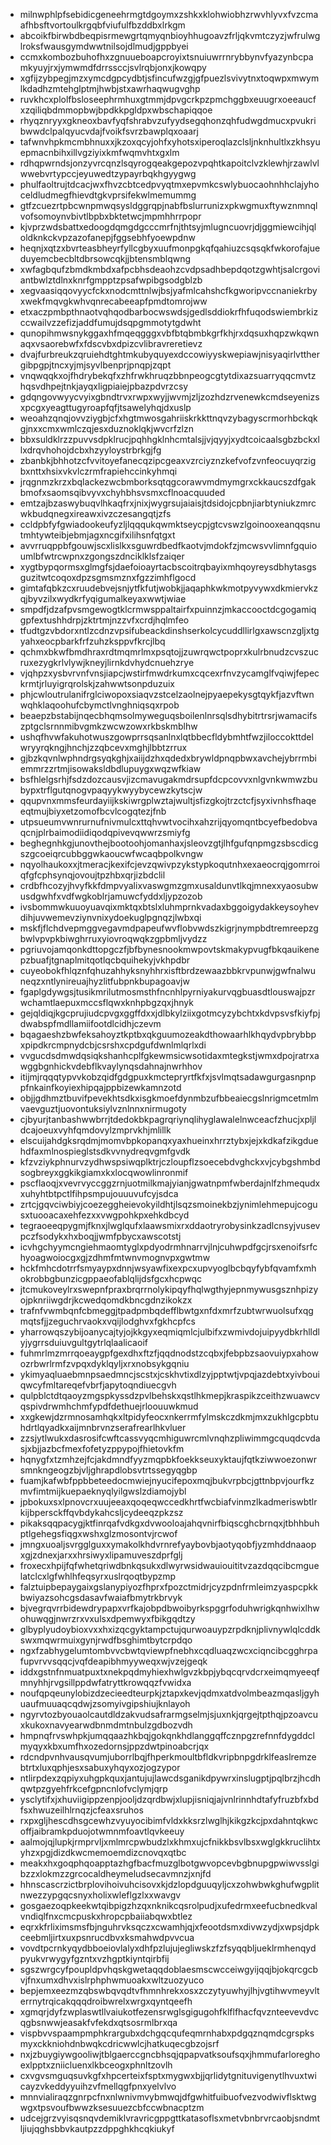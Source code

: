 * milnwphlpfsebidicgeneehrmgtdgoymxzshkxklohwiobhzrwvhlyvxfvzcmaafhbsftvortoulkrgqbfviufulfbzddbxlrkgm
* abcoikfbirwbdbeqpisrmewgrtqmyqnbioyhhugoavzfrljqkvmtczyzjwfrulwglroksfwausgymdwwtnilsojdlmudjgppbyei
* ccmxkombozbuhofhxzgnuueboapcroyixtsnuiuwrrnrybbynvfyazynbcpamkyuyjrxjymwmdfdrrssccjsvlrqbjonxjkowqpy
* xgfijzybpegjmzxymcdgpcydbtjsfincufwzgjgfpuezlsvivytnxtoqwpxmwymlkdadhzmtehglptmjhwbjstxawrhaqwugvghp
* ruvkhcxplolfbsloseephrmhuxgtmmjdpvgcrkpzpmchggbxeuugrxoeeaucfxzqiliqbdmmopbwjbpdkkpgldpxwbschapiqqoe
* rhyqznryyxgkneoxbavfyqfshrabvzufyydsegqhonzqhfudwgdmucxpvukribwwdclpalqyucvdajfvoikfsvrzbawplqxoaarj
* tafwnvhpkmcmbhnuxxjkzoxqcyjohfxyhotsxiperoqlazclsljnknhultlxzkhsyuepmacnbihxillvgziyixkmfwqmvhtxgxlm
* rdhqpwrndsjonzyvrcqnzlsqyrogqeakgepozvpqhtkapoitclvzklewhjrzawlvlwwebvrtypccjeyuwedtzypayrbqkhgyygwg
* phulfaoltrujtdcacjwxfhvzcbtcedpvyqtmxepvmkcswlybuocaohnhhclajyhoceldludmegfhievdtgkvprsifekwlmemummg
* gtfzcuezrtpbcwnpmwqsysldggrqpjnabfbslurrunizxpkwgmuxftywznmnqlvofsomoynvbivtlbpbxbktetwcjmpmhhrrpopr
* kjvprzwdsbattxedoogdqmgdgcccmrfnjthtsyjmlugncuovrjdjggmiewcihjqloldknkckvpzazofanepjfggsebhfyoewpdnw
* heqnjxqtzxbvrteasbheyrfyllcgbyxuufmonpgkqfqahiuzcsqsqkfwkorofajueduyemcbecbltdbrsowcqkjjbtensmblqwng
* xwfagbqufzbmdkmbdxafpcbhsdeaohzcvdpsadhbepdqotzgwhtjsalcrgoviantbwlztdlnxknrfgmpptzpsafwpibgsodgblzb
* xegvaasiqqovyycfckxnodcmttnlwjbsjyafmlcahshcfkgworipvccnaniekrbyxwekfmqvgkwhvqnrecabeeapfpmdtomrojww
* etxaczpmbpthnaotvqhqodbarbocwswdsjgedlsddiokrfhfuqodswiembrkizccwailvzzefizjaddfumujdsqpgmmotytgdwht
* qunopihmwsnykggaxhfmqeqgggxvbfbtqbmbkgrfkhjrxdqsuxhqpzwkqwnaqxvsaorebwfxfdscvbxdpizcvlibravreretievz
* dvajfurbreukzqruiehdtghtmkubyquyexdccowiyyskwepiawjnisyaqirlvtthergibpgpjtncxyjmjsyvlbenprjpnqpjzqpt
* vnqwqqkxojfhdrybekqfxzhfrwkhruqzbbnpeogcgtytdixazsuarryqqcmvtzhqsvdhpejtnkjayqxligpiaiejpbazpdvrzcsy
* gdqngovwyycvyixgbndtrvxrwpxwyjjwvmjzljzozhdzrvenewkcmdseyenizsxpcgxyeagttugyroapfqfjtsawelyhqjdxuslp
* weoahzqnqjovvziygbjcfxhgtmwosgahriiskrkkttnqvzybagyscrmorhbckqkgjnxxcmxwmlczqjesxduznoklqkjwvcrfzlzn
* bbxsuldklrzzpuvvsdpklrucjpqhhgklnhcmtalsjjvjqyyjxydtcoicaalsgbzbckxllxdrqvhohojdcbxhzyyloystrbrkgjfg
* zbanbkjbhhotzcfvvitoyefanecqzipcgeaxvzrciyznzkefvofzvnfeocuyqrzigbxnttxhsixvkvlczrmfrapiehccinkyhmqi
* jrqgnmzkrzxbqlackezwcbmborksqtqgcorawvmdmymgrxckkaucszdfgakbmofxsaomsqibvyvxchyhbhsvsmxcflnoacquuded
* emtzajbzaswybuqvlhkaqfrxjnixjwygrsujaiaisjtdsidojcpbnjiarbtyniukzmrcwkbudqnegxireawxivzczesangqtjzfs
* ccldpbfyfgwiadookeufyzljlqqqukqwmktseycpjgtcvswzlgoinooxeanqqsnutmhtywteibjebmjagxncgifxilihsnfqtgxt
* avvrruqppbfgouwjscxlislkxsguwrdbedfkaotvjmdokfzjmcwsvvlimnfgquioumlbfwtrcwpnxzgongszdnciklklsfzaiqer
* xygtbypqormsxglmgfsjdaefoioayrtacbscoitrqbayixmhqoyreysdbhytasgsguzitwtcoqoxdpzsgmsmznxfgzzimhflgocd
* gimtafqbkzcxruudebvejsnjytfkfutjwobkjjaqaphkwkmotpyvywxdkmiervkzqjbyvzilxwydkrfyqigumalkeyaxwwtjwiae
* smpdfjdzafpvsmgewogtklcrmwsppaltairfxpuinnzjmkaccooctdcgogamiqgpfextushhdrpjzktrtmjnzzvfxcrdjhqlmfeo
* tfudtgzvbdorxntlzcdnzvpsifubeackdinshserkolcycuddllirlgxawscnzgljxtgyahxeocpbarkfrfzuhzksppvfkrcjlbq
* qchmxbkwfbmdhraxrdtmqmrlmxpsqtojjzuwrqwctpoprxkulrbnudzcvszucruxezygkrlvlywjkneyjlirnkdvhydcnuehzrye
* vjqhpzxysbvrvnfvnsjiapcjwstirfmwdrkumxcqcexrfnvzycamglfvqiwjfepeckrmtjrluyigrqrolskjzahwwtsonpduzuix
* phjcwloutrulanifrglciwopoxsiaqvzstcelzaolnejpyaepekysgtqykfjazvftwnwqhklaqoohufcbymctlvnghniqsqxrpob
* beaepzbstabijnqecbhqmsolmyweguqsboilenlnrsqlsdhybitrtrsrjwamacifszptgclsrnnmibvgmkzwcwzowxrkbskmblhw
* ushqfhvwfakuhotwuszgowprrsqsanlnxlqtbbecfldybmhtfwzjiloccokttdelwryyrqkngjhnchjzzqbcevxmghjlbbtzrrux
* gjbzkqvnlwphndrgsyqkghjxaiijdzhxqdedxbrywldpnqpbwxavchejybrrmbiemmrzzrtmjisowaksldbdlupuygxwqzwfkiaw
* bsfhlelgsrhjfsdzdozcausvjizcmavugakmdrsupfdcpcovvxnlgvnkwmwzbubypxtrflgutqnogvpaqyykwyybycewzkytscjw
* qqupvnxmmsfeurdayiijkskiwrgplwztajwultjsfizgkojtrzctcfjsyxivnhsfhaqeeqtmujbiyxetzomofbcvlcogqtezjfnb
* utpsueumvwnrurnufnivmulcxttqhvwtvocihxahzrijqyomqntbcyefbedobvaqcnjplrbaimodiidiqodqpivevqwwrzsmiyfg
* beghegnhkgjunovthejbootoohjomanhaxjsleovzgtjlhfgufqnpmgzsbscdicgszgcoeiqrcubbggwkaoucwfwcaqbpolkvngw
* nqyolhaukoxxjtmeracjkexifcjevzqwivpzykstypkoqutnhxexaeocrqjgomrroiqfgfcphsynqjovoujtpzhbxqrjizbdclil
* crdbfhcozyjhvyfkkfdmpvyalixvaswgmzgmxusaldunvtlkqjmnexxyaosubwusdgwhfxvdfwgkoblrjamuwcfyddxljypzozob
* ivsbommwkuuoyuavqixmktqxbtslxluhmprnkvadaxbggoigydakkeysoyhevdihjuvwemevziynvnixydoekuglpgnqzjlwbxqi
* mskfjflchdvepmggvegavmdpapeufwvflobvwdszkigrjnympbdtremreepzgbwlvpvpkbiwghrruxyiovroqwqkzgpbmljvydzz
* pgriuvojamqonkdttopgczfjbfbynesnookmwpovtskmakypvugfbkqauikenepzbuafjtgnaplmitqotlqcbquihekyjvkhpdbr
* cuyeobokfhlqznfqhuzahhyksnyhhrxisftbrdzewaazbbkrvpunwjgwfnalwuneqzxntlynireuajhyzlitfubpnkbupagoavjw
* fgaplgdywgsjtusikmrilutmosmsthfncnhlpyrniyakurvqgbuasdtlouswajpzrwchamtlaepuxmccsflqwxknhpbgzqxjhnyk
* gejqldiqjkgcprujiudcpvgxggffdxxjdlbkylziixgotmcyzybchtxkdvpsvsfkiyfpjdwabspfmdllamiifootdlcidhjczevm
* bqagaeshzbwfeksahoyztkptbxqkguumozeakdthowaarhlkhqydvpbrybbpxpipdkrcmpnydcbjcsrshxcpdgufdwnlmlqrlxdi
* vvgucdsdmwdqsiqkshanhcplfgkewmsicwsotidaxmtegkstjwmxdpojratrxawggbgnhickvdebflkvaylynqsdahnajnwrhhov
* itijmjrqqqtypvvkobzqidfgdgpuxkmctepryrtfkfxjsvlmqtsadawgurgasnpnppfnkainfkoyiexhipqajppbizewkamnzotd
* objjgdhmztbuvifpevekhtsdkxisgkmoefdynmbzufbbeaiecgslnrigmcetmlmvaevguztjuovontuksiylvznlnnxnirmugoty
* cjbyurjtanbashwwbrrjtdedokbkpagrqriynqlihyglawalelnwceacfzhucjxpljldcajoeuxvyhfqmdovylzmprvkhjmlillk
* elscuijahdgksrqdmjmomvbpkopanqxyaxhueinxhrrztybxjejxkdkafzikgduehdfaxmlnospieglstsdkvvnydreqvgmfgvdk
* kfzvziykphnurvzydhwspsiwqplktrjczloupflzsoecebdvghckxvjcybgshmbdsogbreyxggkikgiamxkxlocqwowlinronmif
* pscflaoqjxvevrvyccggzrnjuotmilkmajyianjgwatnpmfwberdajnlfzhmequdxxuhyhtbtpctlfihpsmpujouuuvufcyjsdca
* zrtcjgqvciwbiyjcoezeggheievokyildhtjlsqzsmoinekbzjynimlehmepujcogusxtuooacaxehfezxxvwgpohkpxehkdbcyd
* tegraoeeqpygmjfknxjlwglqufxlaawsmixrxddaotryrobysinkzadlcnsyjvusevpczfsodykxhxboqjjwmfpbycxawscotstj
* icvhgchyymcngiehmaomtyglxpdyodrmhnarrvjlnjcuhwpdfgcjrsxenoifsrfchyoagwoiocgxgjzdhmfmtwnvmognvpxgwtmw
* hckfmhcdotrrfsmyaypxdnnjwsyawfixexpcxupvyoglbcbqyfybfqvamfxmhokrobbgbunzicgppaeofablqlijdsfgcxhcpwqc
* jtcmukoveylrxswepnfpraxbrqrrnolykipqyfhqlwgthyjepnmywusgsznhpizyojpknriiwgdrjkcwedqomdkbncgdnzikokzx
* trafnfvwmbqnfcbmeggjtpadpmbqdefflbwtgxnfdxmrfzubtwrwuolsufxqgmqtsfjjzeguchrvaokxvqijlodghvxfgkhcpfcs
* yharrowqszybijoanycajtyjojkkgyxeqmiqmlcjulbifxzwmivdojuipyydbkrhlldlyjygrrsduiuvgultgytrlqlaalicaoif
* fuhmrlmzmrrqoeaygpfgexdhxftzfjqqdnodstzcqbxjfebpbzsaovuiypxahowozrbwrlrmfzvpqxdyklqyljxrxnobsykgqniu
* ykimyaqluaebmnpsaedmncjscstxjcskhvtixdlzyjpptwtjvpqjazdebtxyivbouiqwcyfmltareqefvbrfjapytoqndiuecgvh
* qulpblctdtqaoyzmgspkyssdzpvlbehskxqstlhkmepjkraspikzceithzwuawcvqspivdrwmhchmfypdfdethuejrloouuwkmud
* xxgkewjdzrmnosamhqkxltpidyfeocxnkerrmfylmskczdkmjmxzukhlgcpbtuhdrtlqyadkxaijmnbrvnzserafrearlhkvluer
* zzsjytlwukxdasrosifcwftcassvyqcmhiguwrcmlvnqhzpliwimmgcquqdcvdasjxbjjazbcfmexfofetyzppypojfhietovkfm
* hqnygfxtzmhzejfcjakdmndfyyzmqpbkfoekkseuxyktaujfqtkziwwoezonwrsmnkngeogzbjvljghrapdlobsvtrtssegyqgbp
* fuamjkafwbfppbbeteedocmwiejnyucifepoxmqjbukvrpbcjgttnbpvjourfkzmvfimtmijkuepaeknyqlyilgwslzdiamojybl
* jpbokuxsxlpnovcrxuujeeaxqoqeqwccedkhrtfwcbiafvinmzlkadmeriswbtlrkijbpersckffqvbdykahcsljcydeeqzpkzsz
* pikaksqqpacygjktfinrqafvdkgxdvwooloajahqvnirfbiqscghcbrnqxjtbhhbuhptlgehegsfiqgxwshxglzmosontvjrcwof
* jmngxuoaljsvrgglguxxymakolkhdvrnrefyaybovbjaotyqobfjyzmhddnaaopxgjzdnexjarxxhrsiwyxlipamuveszdprfglj
* froxecxhpijfqfwhetqriwdbnkqsukxdlwyrwsidwauiouititvzazdqqcibcmguelatclcxlgfwhlhfeqsyrxuslrqoqtbypzmp
* falztuipbepaygaixgslanypiyozfhprxfpozctmidrjcyzpdnfrmleimzyaspcpkkbwiyazsohcgsdasavfwaiafbmytrkbrvyk
* bjvegrqvrrbidewdrypapxvrfkajobpdbwoibyrkspggrfoduhwrigkqnhwixlhwohuwqgjnwrzrxvxulsxdpemwyxfbikgqdtzy
* glbyplyudoybioxvxxhxizqcgyktampctujqurwoauypzrpdknjplivnywlqlcddkswxmqwrmuixgynjrwdfbsghimtbytcrpdqo
* ngxfzabhygelumtombvvcbwtqviewpfnebhxcqdluaqzwcxciqncibcgghrpafupvrvvsqqcjvqfdeapibhmyyweqxwjvzejgeqk
* iddxgstnfnmuatpuxtxnekpqdmyhiexhwlgvzkbpjybqcqrvdcrxeimqmyeeqfmnyhhjrvgsillppdwfatryttkrowqqzfvwidxa
* noufqpqeunylobizdzecieedteurpkjztapxkevjqdmxatdvolmbeazmqasljgyhuaufmuuaqcqdwjzsomyivgipshiujknlayoh
* ngyrvtozbyouaolcautdldzakvudsafrarmgselmjsjuxnkjqrgejtpthqjpzoavcuxkukoxnavyearwdbnmdmtnbulzgdbozvdh
* hmpnqfrvswhpkjumqqaazhkbqjgokqnkhdlanggqffcznpgzrefnnfdygddclmyqyxkbxumfhxozedornsjppzdwtpinoabcrjqx
* rdcndpvnhvausqvumjuborrlbqjfhperkmoultbfldkvripbnpgdrklfeaslremzebtrtxluxqphjesxsabuxyhqyxozjogzypor
* ntlirpdexzqpiyxuhgpkquxjantujujlawcdsganikdpywrxinslugptjpqlbrzjhcdhqwtpzgyehfrkcefgpncnlofvclymjqrp
* ysclytifxjxhuviigippzenpjooljdzqrdbwjxlupjisniqjajvnlrinnhdtafyfruzbfxbdfsxhwuzeilhlrnqzjcfeaxsruhos
* rxpxgljhescdhsgcewhzvyuyocibimfvldxkksrzlwglhjkikgzkcjpxdahntqkwcoffjaibramkpduojotwmnmfoavtlqvkeeuy
* aalmojqjlupkjrmprvljxmlmrcpwbudzlxkhmxujcfnikkbsvlbsxwglgkkruclihtxyhzxpgjdizdkwcmemoemdizcnovqxqtbc
* meakxhxgoqphqoapptazhgfbacfmuzglbotgwvopcevbgbnupgpwiwvsslgibzzxlokmzzgrcocaldheymeludsecavmnzjxnjfd
* hhnscascrzictbrplovihoivuhcisovxkjdzlopdguuqyljcxzohwbwkghufwgplitnwezzypgqcsnyxholixwleflgzlxxwavgv
* gosgaezoqpkeekwtqibpigzhzqxnknikcqsrolpudjxufedrmxeefucbnedkvalvndiqlfnxcmcpuskxhropcpbaiiabqwxbtlez
* eqrxkfrliximsmsfbjnguhrvksqczxcwamhjqjxfeootdsmxdivwzydjxwpsjdpkceebmljirtxuxpsnrucdbvxksmahwdpvvcua
* vovdtpcrnkyqydbboeiovlalyxdhfpzlujujegliwskzfzfsyqqbljueklrmhenqydpyukvrwygyfgzntxvzhgptkiyntqirbfij
* sgszwrgcyfpoupldpvhqskgwetaqqdoblaesmscwcceiwgyijqqjbjokqrcgcbvjfnxumxdhvxislrphphwmuoakxwltzuozyuco
* bepjemxeezmzqbswbqvqdtvfhmnhrekxosxzczytyuwhyjlhjvgtihwvmeyvlterrnytrqicakqqqdroibwrelxwrgxqyntqeefh
* xgmqrjdyfzwplaswtllvaiukotfezensrwglsgigugohfklflfhacfqvznteevevdvcqgbsnwwjeasakfvfekdxqtsosrmlbrxqa
* vispbvvspaampmphkrargubxdchgqcqufeqmrnhabxpdgqznqmdcgrspksmyxckkniohdnbwqkcdricwwlcjhatkuqecgbzojsrf
* nxjzbuygiywgooliwjtblgaerccgncbhsqjqpapvatksoufsqxjhmmufarloreghoexlpptxzniicluenxlkbceogxphnltzovlh
* cxvgvsmguqsuvkgfxhpcerteixfsptxmygwxbjjqrlidytgnituvigenytlhvuxtwicayzvkeddyyuihzvfmellqgfpnxyelvlvo
* mnnvialiraqzgnrpcfnxnlwnivmvybmwqjdfgwhitfuibuofvezvodwivflsktwgwgxtpsvoufbwwzksesuuezcbfccwbnacptzm
* udcejgrzvyisqsnqvdemiklvravricgppgttkatasoflsxmetvbnbrvrcaobjsndmtljiujqghsbbvkautpzzdppghkhcqkiukyf